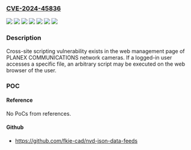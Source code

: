 ### [CVE-2024-45836](https://cve.mitre.org/cgi-bin/cvename.cgi?name=CVE-2024-45836)
![](https://img.shields.io/static/v1?label=Product&message=CS-QR10&color=blue)
![](https://img.shields.io/static/v1?label=Product&message=CS-QR20&color=blue)
![](https://img.shields.io/static/v1?label=Product&message=CS-QR22&color=blue)
![](https://img.shields.io/static/v1?label=Product&message=CS-QR220&color=blue)
![](https://img.shields.io/static/v1?label=Product&message=CS-QR300&color=blue)
![](https://img.shields.io/static/v1?label=Version&message=all%20firmware%20versions%20&color=brightgreen)
![](https://img.shields.io/static/v1?label=Vulnerability&message=Cross-site%20scripting%20(XSS)&color=brightgreen)

### Description

Cross-site scripting vulnerability exists in the web management page of PLANEX COMMUNICATIONS network cameras. If a logged-in user accesses a specific file, an arbitrary script may be executed on the web browser of the user.

### POC

#### Reference
No PoCs from references.

#### Github
- https://github.com/fkie-cad/nvd-json-data-feeds

